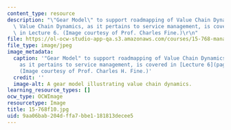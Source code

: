 ```yaml
---
content_type: resource
description: "\"Gear Model\" to support roadmapping of Value Chain Dynamics (VCD).\
  \ Value Chain Dynamics, as it pertains to service management, is covered extensively\
  \ in Lecture 6. (Image courtesy of Prof. Charles Fine.)\r\n"
file: https://ol-ocw-studio-app-qa.s3.amazonaws.com/courses/15-768-management-of-services-concepts-design-and-delivery-fall-2010/9aa06bab204dffa7bbe1181813decee5_15-768f10.jpg
file_type: image/jpeg
image_metadata:
  caption: '"Gear Model" to support roadmapping of Value Chain Dynamics (VCD). VCD,
    as it pertains to service management, is covered in [Lecture 6](pages/lecture-notes).
    (Image courtesy of Prof. Charles H. Fine.)'
  credit: ''
  image-alt: A gear model illustrating value chain dynamics.
learning_resource_types: []
ocw_type: OCWImage
resourcetype: Image
title: 15-768f10.jpg
uid: 9aa06bab-204d-ffa7-bbe1-181813decee5
---
```

